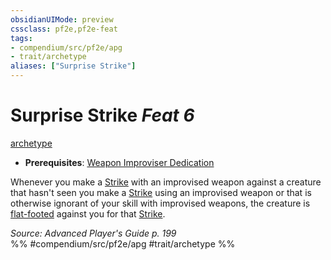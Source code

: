 ```yaml
---
obsidianUIMode: preview
cssclass: pf2e,pf2e-feat
tags:
- compendium/src/pf2e/apg
- trait/archetype
aliases: ["Surprise Strike"]
---
```

# Surprise Strike  *Feat 6*  
[archetype](rules/traits/archetype.md "Archetype Feat Trait")  

- **Prerequisites**: [Weapon Improviser Dedication](compendium/feats/weapon-improviser-dedication-apg.md)

Whenever you make a [Strike](rules/actions/strike.md) with an improvised weapon against a creature that hasn't seen you make a [Strike](rules/actions/strike.md) using an improvised weapon or that is otherwise ignorant of your skill with improvised weapons, the creature is [flat-footed](rules/conditions.md#Flat-footed) against you for that [Strike](rules/actions/strike.md).

*Source: Advanced Player's Guide p. 199*  
%% #compendium/src/pf2e/apg #trait/archetype %%